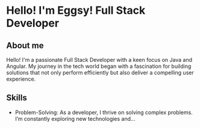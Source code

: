 # Hello! I'm Eggsy! Full Stack Developer
## About me
Hello! I'm a passionate Full Stack Developer with a keen focus on Java and Angular. My journey in the tech world began with a fascination for building solutions that not only perform efficiently but also deliver a compelling user experience.
## Skills
- Problem-Solving: As a developer, I thrive on solving complex problems. I’m constantly exploring new technologies and...
